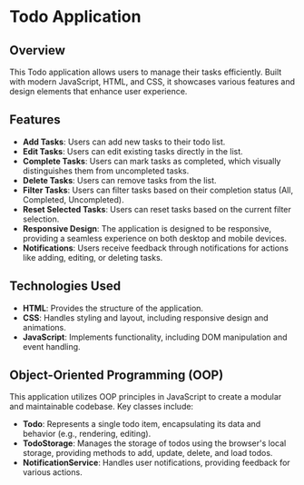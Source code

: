 # Todo Application

## Overview

This Todo application allows users to manage their tasks efficiently. Built with modern JavaScript, HTML, and CSS, it showcases various features and design elements that enhance user experience.

## Features

-  **Add Tasks**: Users can add new tasks to their todo list.
-  **Edit Tasks**: Users can edit existing tasks directly in the list.
-  **Complete Tasks**: Users can mark tasks as completed, which visually distinguishes them from uncompleted tasks.
-  **Delete Tasks**: Users can remove tasks from the list.
-  **Filter Tasks**: Users can filter tasks based on their completion status (All, Completed, Uncompleted).
-  **Reset Selected Tasks**: Users can reset tasks based on the current filter selection.
-  **Responsive Design**: The application is designed to be responsive, providing a seamless experience on both desktop and mobile devices.
-  **Notifications**: Users receive feedback through notifications for actions like adding, editing, or deleting tasks.

## Technologies Used

-  **HTML**: Provides the structure of the application.
-  **CSS**: Handles styling and layout, including responsive design and animations.
-  **JavaScript**: Implements functionality, including DOM manipulation and event handling.

## Object-Oriented Programming (OOP)

This application utilizes OOP principles in JavaScript to create a modular and maintainable codebase. Key classes include:

-  **Todo**: Represents a single todo item, encapsulating its data and behavior (e.g., rendering, editing).
-  **TodoStorage**: Manages the storage of todos using the browser's local storage, providing methods to add, update, delete, and load todos.
-  **NotificationService**: Handles user notifications, providing feedback for various actions.
